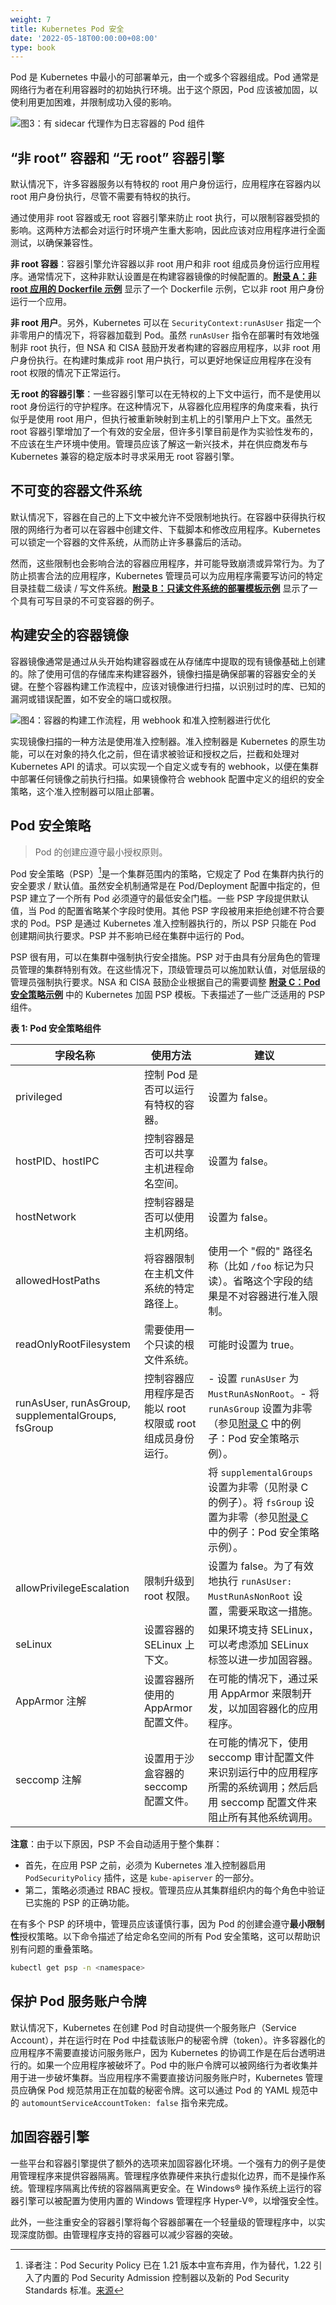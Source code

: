 ```yaml
---
weight: 7
title: Kubernetes Pod 安全
date: '2022-05-18T00:00:00+08:00'
type: book
---
```


Pod 是 Kubernetes 中最小的可部署单元，由一个或多个容器组成。Pod 通常是网络行为者在利用容器时的初始执行环境。出于这个原因，Pod 应该被加固，以使利用更加困难，并限制成功入侵的影响。

![图3：有 sidecar 代理作为日志容器的 Pod 组件](../images/f3.jpg "图3：有 sidecar 代理作为日志容器的 Pod 组件")

## “非 root” 容器和 “无 root” 容器引擎

默认情况下，许多容器服务以有特权的 root 用户身份运行，应用程序在容器内以 root 用户身份执行，尽管不需要有特权的执行。

通过使用非 root 容器或无 root 容器引擎来防止 root 执行，可以限制容器受损的影响。这两种方法都会对运行时环境产生重大影响，因此应该对应用程序进行全面测试，以确保兼容性。

**非 root 容器**：容器引擎允许容器以非 root 用户和非 root 组成员身份运行应用程序。通常情况下，这种非默认设置是在构建容器镜像的时候配置的。**[附录 A：非 root 应用的 Dockerfile 示例](../appendix/a/)** 显示了一个 Dockerfile 示例，它以非 root 用户身份运行一个应用。

**非 root 用户**。另外，Kubernetes 可以在 `SecurityContext:runAsUser` 指定一个非零用户的情况下，将容器加载到 Pod。虽然 `runAsUser` 指令在部署时有效地强制非 root 执行，但 NSA 和 CISA 鼓励开发者构建的容器应用程序，以非 root 用户身份执行。在构建时集成非 root 用户执行，可以更好地保证应用程序在没有 root 权限的情况下正常运行。

**无 root 的容器引擎**：一些容器引擎可以在无特权的上下文中运行，而不是使用以 root 身份运行的守护程序。在这种情况下，从容器化应用程序的角度来看，执行似乎是使用 root 用户，但执行被重新映射到主机上的引擎用户上下文。虽然无 root 容器引擎增加了一个有效的安全层，但许多引擎目前是作为实验性发布的，不应该在生产环境中使用。管理员应该了解这一新兴技术，并在供应商发布与 Kubernetes 兼容的稳定版本时寻求采用无 root 容器引擎。

## 不可变的容器文件系统

默认情况下，容器在自己的上下文中被允许不受限制地执行。在容器中获得执行权限的网络行为者可以在容器中创建文件、下载脚本和修改应用程序。Kubernetes 可以锁定一个容器的文件系统，从而防止许多暴露后的活动。

然而，这些限制也会影响合法的容器应用程序，并可能导致崩溃或异常行为。为了防止损害合法的应用程序，Kubernetes 管理员可以为应用程序需要写访问的特定目录挂载二级读 / 写文件系统。**[附录 B：只读文件系统的部署模板示例](../appendix/b/)** 显示了一个具有可写目录的不可变容器的例子。

## 构建安全的容器镜像

容器镜像通常是通过从头开始构建容器或在从存储库中提取的现有镜像基础上创建的。除了使用可信的存储库来构建容器外，镜像扫描是确保部署的容器安全的关键。在整个容器构建工作流程中，应该对镜像进行扫描，以识别过时的库、已知的漏洞或错误配置，如不安全的端口或权限。

![图4：容器的构建工作流程，用 webhook 和准入控制器进行优化](../images/f4.jpg "图4：容器的构建工作流程，用 webhook 和准入控制器进行优化")

实现镜像扫描的一种方法是使用准入控制器。准入控制器是 Kubernetes 的原生功能，可以在对象的持久化之前，但在请求被验证和授权之后，拦截和处理对 Kubernetes API 的请求。可以实现一个自定义或专有的 webhook，以便在集群中部署任何镜像之前执行扫描。如果镜像符合 webhook 配置中定义的组织的安全策略，这个准入控制器可以阻止部署。

## Pod 安全策略

> Pod 的创建应遵守最小授权原则。

Pod 安全策略（PSP）[^1]是一个集群范围内的策略，它规定了 Pod 在集群内执行的安全要求 / 默认值。虽然安全机制通常是在 Pod/Deployment 配置中指定的，但 PSP 建立了一个所有 Pod 必须遵守的最低安全门槛。一些 PSP 字段提供默认值，当 Pod 的配置省略某个字段时使用。其他 PSP 字段被用来拒绝创建不符合要求的 Pod。PSP 是通过 Kubernetes 准入控制器执行的，所以 PSP 只能在 Pod 创建期间执行要求。PSP 并不影响已经在集群中运行的 Pod。

PSP 很有用，可以在集群中强制执行安全措施。PSP 对于由具有分层角色的管理员管理的集群特别有效。在这些情况下，顶级管理员可以施加默认值，对低层级的管理员强制执行要求。NSA 和 CISA 鼓励企业根据自己的需要调整 **[附录 C：Pod 安全策略示例](../appendix/c/)** 中的 Kubernetes 加固 PSP 模板。下表描述了一些广泛适用的 PSP 组件。

**表 1: Pod 安全策略组件**

| 字段名称                                           | 使用方法                                                   | 建议                                                         |
| -------------------------------------------------- | ---------------------------------------------------------- | ------------------------------------------------------------ |
| privileged                                         | 控制 Pod 是否可以运行有特权的容器。                        | 设置为 false。                                               |
| hostPID、hostIPC                                   | 控制容器是否可以共享主机进程命名空间。                     | 设置为 false。                                               |
| hostNetwork                                        | 控制容器是否可以使用主机网络。                             | 设置为 false。                                               |
| allowedHostPaths                                   | 将容器限制在主机文件系统的特定路径上。                     | 使用一个 "假的" 路径名称（比如 `/foo` 标记为只读）。省略这个字段的结果是不对容器进行准入限制。 |
| readOnlyRootFilesystem                             | 需要使用一个只读的根文件系统。                             | 可能时设置为 true。                                          |
| runAsUser, runAsGroup, supplementalGroups, fsGroup | 控制容器应用程序是否能以 root 权限或 root 组成员身份运行。 | - 设置 `runAsUser` 为 `MustRunAsNonRoot`。- 将 `runAsGroup` 设置为非零（参见[附录 C](../appendix/c/) 中的例子：Pod 安全策略示例）。 |
|                                                    |                                                            | 将 `supplementalGroups` 设置为非零（见附录 C 的例子）。将 `fsGroup` 设置为非零（参见[附录 C](../appendix/c/) 中的例子：Pod 安全策略示例）。 |
| allowPrivilegeEscalation                           | 限制升级到 root 权限。                                     | 设置为 false。为了有效地执行 `runAsUser: MustRunAsNonRoot` 设置，需要采取这一措施。 |
| seLinux                                            | 设置容器的 SELinux 上下文。                                | 如果环境支持 SELinux，可以考虑添加 SELinux 标签以进一步加固容器。 |
| AppArmor 注解                                      | 设置容器所使用的 AppArmor 配置文件。                       | 在可能的情况下，通过采用 AppArmor 来限制开发，以加固容器化的应用程序。 |
| seccomp 注解                                       | 设置用于沙盒容器的 seccomp 配置文件。                      | 在可能的情况下，使用 seccomp 审计配置文件来识别运行中的应用程序所需的系统调用；然后启用 seccomp 配置文件来阻止所有其他系统调用。 |

**注意**：由于以下原因，PSP 不会自动适用于整个集群：

- 首先，在应用 PSP 之前，必须为 Kubernetes 准入控制器启用 `PodSecurityPolicy` 插件，这是 `kube-apiserver` 的一部分。
- 第二，策略必须通过 RBAC 授权。管理员应从其集群组织内的每个角色中验证已实施的 PSP 的正确功能。

在有多个 PSP 的环境中，管理员应该谨慎行事，因为 Pod 的创建会遵守**最小限制性**授权策略。以下命令描述了给定命名空间的所有 Pod 安全策略，这可以帮助识别有问题的重叠策略。

```sh
kubectl get psp -n <namespace>
```

## 保护 Pod 服务账户令牌

默认情况下，Kubernetes 在创建 Pod 时自动提供一个服务账户（Service Account），并在运行时在 Pod 中挂载该账户的秘密令牌（token）。许多容器化的应用程序不需要直接访问服务账户，因为 Kubernetes 的协调工作是在后台透明进行的。如果一个应用程序被破坏了。Pod 中的账户令牌可以被网络行为者收集并用于进一步破坏集群。当应用程序不需要直接访问服务账户时，Kubernetes 管理员应确保 Pod 规范禁用正在加载的秘密令牌。这可以通过 Pod 的 YAML 规范中的 `automountServiceAccountToken: false` 指令来完成。

## 加固容器引擎

一些平台和容器引擎提供了额外的选项来加固容器化环境。一个强有力的例子是使用管理程序来提供容器隔离。管理程序依靠硬件来执行虚拟化边界，而不是操作系统。管理程序隔离比传统的容器隔离更安全。在 Windows® 操作系统上运行的容器引擎可以被配置为使用内置的 Windows 管理程序 Hyper-V®，以增强安全性。

此外，一些注重安全的容器引擎将每个容器部署在一个轻量级的管理程序中，以实现深度防御。由管理程序支持的容器可以减少容器的突破。


[^1]:译者注：Pod Security Policy 已在 1.21 版本中宣布弃用，作为替代，1.22 引入了内置的 Pod Security Admission 控制器以及新的 Pod Security Standards 标准。[来源](https://kubernetes.io/blog/2021/04/06/podsecuritypolicy-deprecation-past-present-and-future/)
